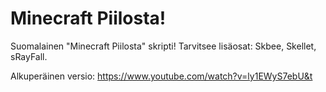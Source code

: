 # Minecraft Piilosta!
Suomalainen "Minecraft Piilosta" skripti!
Tarvitsee lisäosat: Skbee, Skellet, sRayFall.

Alkuperäinen versio: https://www.youtube.com/watch?v=ly1EWyS7ebU&t
